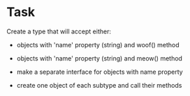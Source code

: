 # Task

Create a type that will accept either:

- objects with 'name' property (string) and woof() method
- objects with 'name' property (string) and meow() method

- make a separate interface for objects with name property

- create one object of each subtype and call their methods
